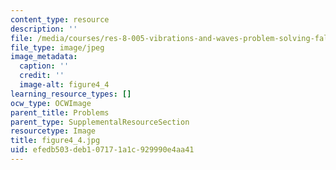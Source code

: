 ```yaml
---
content_type: resource
description: ''
file: /media/courses/res-8-005-vibrations-and-waves-problem-solving-fall-2012/efedb503deb107171a1c929990e4aa41_figure4_4.jpg
file_type: image/jpeg
image_metadata:
  caption: ''
  credit: ''
  image-alt: figure4_4
learning_resource_types: []
ocw_type: OCWImage
parent_title: Problems
parent_type: SupplementalResourceSection
resourcetype: Image
title: figure4_4.jpg
uid: efedb503-deb1-0717-1a1c-929990e4aa41
---
```

